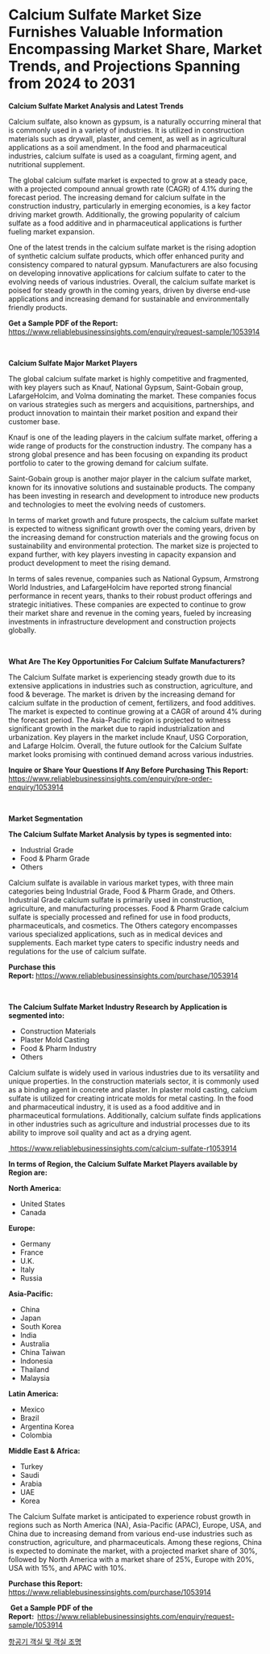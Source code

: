 <p><h1>Calcium Sulfate Market Size Furnishes Valuable Information Encompassing Market Share, Market Trends, and Projections Spanning from 2024 to 2031</h1></p><p><strong>Calcium Sulfate Market Analysis and Latest Trends</strong></p>
<p><p>Calcium sulfate, also known as gypsum, is a naturally occurring mineral that is commonly used in a variety of industries. It is utilized in construction materials such as drywall, plaster, and cement, as well as in agricultural applications as a soil amendment. In the food and pharmaceutical industries, calcium sulfate is used as a coagulant, firming agent, and nutritional supplement.</p><p>The global calcium sulfate market is expected to grow at a steady pace, with a projected compound annual growth rate (CAGR) of 4.1% during the forecast period. The increasing demand for calcium sulfate in the construction industry, particularly in emerging economies, is a key factor driving market growth. Additionally, the growing popularity of calcium sulfate as a food additive and in pharmaceutical applications is further fueling market expansion.</p><p>One of the latest trends in the calcium sulfate market is the rising adoption of synthetic calcium sulfate products, which offer enhanced purity and consistency compared to natural gypsum. Manufacturers are also focusing on developing innovative applications for calcium sulfate to cater to the evolving needs of various industries. Overall, the calcium sulfate market is poised for steady growth in the coming years, driven by diverse end-use applications and increasing demand for sustainable and environmentally friendly products.</p></p>
<p><strong>Get a Sample PDF of the Report:&nbsp;</strong> <a href="https://www.reliablebusinessinsights.com/enquiry/request-sample/1053914">https://www.reliablebusinessinsights.com/enquiry/request-sample/1053914</a></p>
<p>&nbsp;</p>
<p><strong>Calcium Sulfate Major Market Players</strong></p>
<p><p>The global calcium sulfate market is highly competitive and fragmented, with key players such as Knauf, National Gypsum, Saint-Gobain group, LafargeHolcim, and Volma dominating the market. These companies focus on various strategies such as mergers and acquisitions, partnerships, and product innovation to maintain their market position and expand their customer base.</p><p>Knauf is one of the leading players in the calcium sulfate market, offering a wide range of products for the construction industry. The company has a strong global presence and has been focusing on expanding its product portfolio to cater to the growing demand for calcium sulfate.</p><p>Saint-Gobain group is another major player in the calcium sulfate market, known for its innovative solutions and sustainable products. The company has been investing in research and development to introduce new products and technologies to meet the evolving needs of customers.</p><p>In terms of market growth and future prospects, the calcium sulfate market is expected to witness significant growth over the coming years, driven by the increasing demand for construction materials and the growing focus on sustainability and environmental protection. The market size is projected to expand further, with key players investing in capacity expansion and product development to meet the rising demand.</p><p>In terms of sales revenue, companies such as National Gypsum, Armstrong World Industries, and LafargeHolcim have reported strong financial performance in recent years, thanks to their robust product offerings and strategic initiatives. These companies are expected to continue to grow their market share and revenue in the coming years, fueled by increasing investments in infrastructure development and construction projects globally.</p></p>
<p>&nbsp;</p>
<p><strong>What Are The Key Opportunities For Calcium Sulfate Manufacturers?</strong></p>
<p><p>The Calcium Sulfate market is experiencing steady growth due to its extensive applications in industries such as construction, agriculture, and food & beverage. The market is driven by the increasing demand for calcium sulfate in the production of cement, fertilizers, and food additives. The market is expected to continue growing at a CAGR of around 4% during the forecast period. The Asia-Pacific region is projected to witness significant growth in the market due to rapid industrialization and urbanization. Key players in the market include Knauf, USG Corporation, and Lafarge Holcim. Overall, the future outlook for the Calcium Sulfate market looks promising with continued demand across various industries.</p></p>
<p><strong>Inquire or Share Your Questions If Any Before Purchasing This Report:</strong> <a href="https://www.reliablebusinessinsights.com/enquiry/pre-order-enquiry/1053914">https://www.reliablebusinessinsights.com/enquiry/pre-order-enquiry/1053914</a></p>
<p>&nbsp;</p>
<p><strong>Market Segmentation</strong></p>
<p><strong>The Calcium Sulfate Market Analysis by types is segmented into:</strong></p>
<p><ul><li>Industrial Grade</li><li>Food & Pharm Grade</li><li>Others</li></ul></p>
<p><p>Calcium sulfate is available in various market types, with three main categories being Industrial Grade, Food & Pharm Grade, and Others. Industrial Grade calcium sulfate is primarily used in construction, agriculture, and manufacturing processes. Food & Pharm Grade calcium sulfate is specially processed and refined for use in food products, pharmaceuticals, and cosmetics. The Others category encompasses various specialized applications, such as in medical devices and supplements. Each market type caters to specific industry needs and regulations for the use of calcium sulfate.</p></p>
<p><strong>Purchase this Report:&nbsp;</strong><a href="https://www.reliablebusinessinsights.com/purchase/1053914">https://www.reliablebusinessinsights.com/purchase/1053914</a></p>
<p>&nbsp;</p>
<p><strong>The Calcium Sulfate Market Industry Research by Application is segmented into:</strong></p>
<p><ul><li>Construction Materials</li><li>Plaster Mold Casting</li><li>Food & Pharm Industry</li><li>Others</li></ul></p>
<p><p>Calcium sulfate is widely used in various industries due to its versatility and unique properties. In the construction materials sector, it is commonly used as a binding agent in concrete and plaster. In plaster mold casting, calcium sulfate is utilized for creating intricate molds for metal casting. In the food and pharmaceutical industry, it is used as a food additive and in pharmaceutical formulations. Additionally, calcium sulfate finds applications in other industries such as agriculture and industrial processes due to its ability to improve soil quality and act as a drying agent.</p></p>
<p><a href="https://www.reliablebusinessinsights.com/calcium-sulfate-r1053914">&nbsp;https://www.reliablebusinessinsights.com/calcium-sulfate-r1053914</a></p>
<p><strong>In terms of Region, the Calcium Sulfate Market Players available by Region are:</strong></p>
<p>
    <p> <strong> North America: </strong>
        <ul>
            <li>United States</li>
            <li>Canada</li>
        </ul>
        </p> 
    <p> <strong> Europe: </strong>
        <ul>
            <li>Germany</li>
            <li>France</li>
            <li>U.K.</li>
            <li>Italy</li>
            <li>Russia</li>
        </ul>
        </p> 
    <p> <strong> Asia-Pacific: </strong>
        <ul>
            <li>China</li>
            <li>Japan</li>
            <li>South Korea</li>
            <li>India</li>
            <li>Australia</li>
            <li>China Taiwan</li>
            <li>Indonesia</li>
            <li>Thailand</li>
            <li>Malaysia</li>
        </ul>
        </p> 
    <p> <strong> Latin America: </strong>
        <ul>
            <li>Mexico</li>
            <li>Brazil</li>
            <li>Argentina Korea</li>
            <li>Colombia</li>
        </ul>
        </p> 
    <p> <strong> Middle East & Africa: </strong>
        <ul>
            <li>Turkey</li>
            <li>Saudi</li>
            <li>Arabia</li>
            <li>UAE</li>
            <li>Korea</li>
        </ul>
    </p>
    </p>
<p><p>The Calcium Sulfate market is anticipated to experience robust growth in regions such as North America (NA), Asia-Pacific (APAC), Europe, USA, and China due to increasing demand from various end-use industries such as construction, agriculture, and pharmaceuticals. Among these regions, China is expected to dominate the market, with a projected market share of 30%, followed by North America with a market share of 25%, Europe with 20%, USA with 15%, and APAC with 10%.</p></p>
<p><strong>Purchase this Report: </strong><a href="https://www.reliablebusinessinsights.com/purchase/1053914">https://www.reliablebusinessinsights.com/purchase/1053914</a></p>
<p>&nbsp;<strong>Get a Sample PDF of the Report:&nbsp;&nbsp;</strong><a href="https://www.reliablebusinessinsights.com/enquiry/request-sample/1053914">https://www.reliablebusinessinsights.com/enquiry/request-sample/1053914</a></p>
<p><strong></strong></p>
<p><p><a href="https://github.com/FelipeGrrady654556/Market-Research-Report-List-2/blob/main/5989813119430.md">항공기 객실 및 객실 조명</a></p></p>